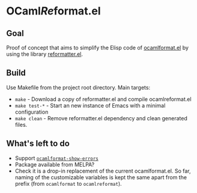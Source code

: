 # OCaml*Re*format.el

## Goal

Proof of concept that aims to simplify the Elisp code of [ocamlformat.el](https://github.com/ocaml-ppx/ocamlformat/blob/master/emacs/ocamlformat.el) by using the library [reformatter.el](https://github.com/purcell/reformatter.el).

## Build

Use Makefile from the project root directory. Main targets:

* `make` - Download a copy of reformatter.el and compile ocamlreformat.el
* `make test-*` - Start an new instance of Emacs with a minimal configuration
* `make clean` - Remove reformatter.el dependency and clean generated files.

## What's left to do

* Support [`ocamlformat-show-errors`](https://github.com/ocaml-ppx/ocamlformat/blob/master/emacs/ocamlformat.el#L51)
* Package available from MELPA?
* Check it is a drop-in replacement of the current ocamlformat.el. So far, naming of the customizable variables is kept the same apart from the prefix (from `ocamlformat` to `ocamlreformat`).

